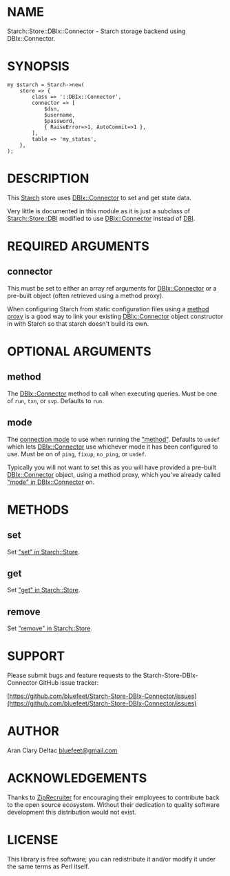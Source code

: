 # NAME

Starch::Store::DBIx::Connector - Starch storage backend using DBIx::Connector.

# SYNOPSIS

    my $starch = Starch->new(
        store => {
            class => '::DBIx::Connector',
            connector => [
                $dsn,
                $username,
                $password,
                { RaiseError=>1, AutoCommit=>1 },
            ],
            table => 'my_states',
        },
    );

# DESCRIPTION

This [Starch](https://metacpan.org/pod/Starch) store uses [DBIx::Connector](https://metacpan.org/pod/DBIx::Connector) to set and get state data.

Very little is documented in this module as it is just a subclass
of [Starch::Store::DBI](https://metacpan.org/pod/Starch::Store::DBI) modified to use [DBIx::Connector](https://metacpan.org/pod/DBIx::Connector)
instead of [DBI](https://metacpan.org/pod/DBI).

# REQUIRED ARGUMENTS

## connector

This must be set to either an array ref arguments for [DBIx::Connector](https://metacpan.org/pod/DBIx::Connector)
or a pre-built object (often retrieved using a method proxy).

When configuring Starch from static configuration files using a
[method proxy](https://metacpan.org/pod/Starch#METHOD-PROXIES)
is a good way to link your existing [DBIx::Connector](https://metacpan.org/pod/DBIx::Connector) object
constructor in with Starch so that starch doesn't build its own.

# OPTIONAL ARGUMENTS

## method

The [DBIx::Connector](https://metacpan.org/pod/DBIx::Connector) method to call when executing queries.
Must be one of `run`, `txn`, or `svp`.  Defaults to `run`.

## mode

The [connection mode](https://metacpan.org/pod/DBIx::Connector#Connection-Modes) to use
when running the ["method"](#method).  Defaults to `undef` which lets
[DBIx::Connector](https://metacpan.org/pod/DBIx::Connector) use whichever mode it has been configured to use.
Must be on of `ping`, `fixup`, `no_ping`, or `undef`.

Typically you will not want to set this as you will have provided
a pre-built [DBIx::Connector](https://metacpan.org/pod/DBIx::Connector) object, using a method proxy, which
you've already called ["mode" in DBIx::Connector](https://metacpan.org/pod/DBIx::Connector#mode) on.

# METHODS

## set

Set ["set" in Starch::Store](https://metacpan.org/pod/Starch::Store#set).

## get

Set ["get" in Starch::Store](https://metacpan.org/pod/Starch::Store#get).

## remove

Set ["remove" in Starch::Store](https://metacpan.org/pod/Starch::Store#remove).

# SUPPORT

Please submit bugs and feature requests to the
Starch-Store-DBIx-Connector GitHub issue tracker:

[https://github.com/bluefeet/Starch-Store-DBIx-Connector/issues](https://github.com/bluefeet/Starch-Store-DBIx-Connector/issues)

# AUTHOR

Aran Clary Deltac <bluefeet@gmail.com>

# ACKNOWLEDGEMENTS

Thanks to [ZipRecruiter](https://www.ziprecruiter.com/)
for encouraging their employees to contribute back to the open
source ecosystem.  Without their dedication to quality software
development this distribution would not exist.

# LICENSE

This library is free software; you can redistribute it and/or modify
it under the same terms as Perl itself.
